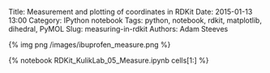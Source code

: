 Title: Measurement and plotting of coordinates in RDKit
Date: 2015-01-13 13:00
Category: IPython notebook
Tags: python, notebook, rdkit, matplotlib, dihedral, PyMOL
Slug: measuring-in-rdkit
Authors: Adam Steeves

{% img png /images/ibuprofen_measure.png %}


{% notebook RDKit_KulikLab_05_Measure.ipynb cells[1:] %}


